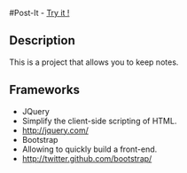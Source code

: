 #Post-It - <a href="http://romain.parage.free.fr/notes/">Try it !</a>

## Description

This is a project that allows you to keep notes.

## Frameworks

- JQuery
 - Simplify the client-side scripting of HTML.
 - http://jquery.com/
- Bootstrap
 - Allowing to quickly build a front-end.
 - http://twitter.github.com/bootstrap/
